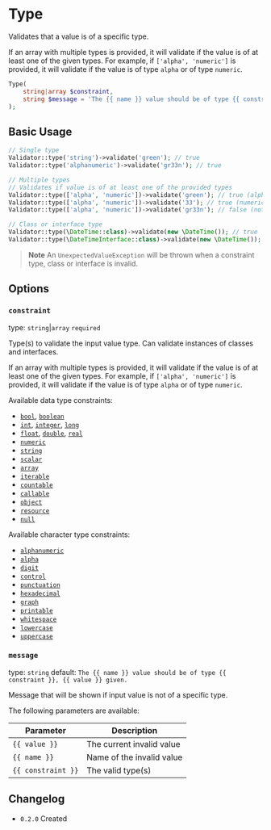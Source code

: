 # Type

Validates that a value is of a specific type.

If an array with multiple types is provided, it will validate if the value is of at least one of the given types.
For example, if `['alpha', 'numeric']` is provided, it will validate if the value is of type `alpha` or of type `numeric`.

```php
Type(
    string|array $constraint,
    string $message = 'The {{ name }} value should be of type {{ constraint }}, {{ value }} given.'
);
```

## Basic Usage

```php
// Single type
Validator::type('string')->validate('green'); // true
Validator::type('alphanumeric')->validate('gr33n'); // true

// Multiple types
// Validates if value is of at least one of the provided types
Validator::type(['alpha', 'numeric'])->validate('green'); // true (alpha)
Validator::type(['alpha', 'numeric'])->validate('33'); // true (numeric)
Validator::type(['alpha', 'numeric'])->validate('gr33n'); // false (not alpha nor numeric)

// Class or interface type
Validator::type(\DateTime::class)->validate(new \DateTime()); // true
Validator::type(\DateTimeInterface::class)->validate(new \DateTime()); // true
```

> **Note**
> An `UnexpectedValueException` will be thrown when a constraint type, class or interface is invalid.

## Options

### `constraint`

type: `string`|`array` `required`

Type(s) to validate the input value type. 
Can validate instances of classes and interfaces.

If an array with multiple types is provided, it will validate if the value is of at least one of the given types.
For example, if `['alpha', 'numeric']` is provided, it will validate if the value is of type `alpha` or of type `numeric`.

Available data type constraints:

- [`bool`](https://www.php.net/manual/en/function.is-bool.php), [`boolean`](https://www.php.net/manual/en/function.is-bool.php)
- [`int`](https://www.php.net/manual/en/function.is-int.php), [`integer`](https://www.php.net/manual/en/function.is-int.php), [`long`](https://www.php.net/manual/en/function.is-int.php)
- [`float`](https://www.php.net/manual/en/function.is-float.php), [`double`](https://www.php.net/manual/en/function.is-float.php), [`real`](https://www.php.net/manual/en/function.is-float.php)
- [`numeric`](https://www.php.net/manual/en/function.is-numeric.php)
- [`string`](https://www.php.net/manual/en/function.is-string.php)
- [`scalar`](https://www.php.net/manual/en/function.is-scalar.php)
- [`array`](https://www.php.net/manual/en/function.is-array.php)
- [`iterable`](https://www.php.net/manual/en/function.is-iterable.php)
- [`countable`](https://www.php.net/manual/en/function.is-countable.php)
- [`callable`](https://www.php.net/manual/en/function.is-callable.php)
- [`object`](https://www.php.net/manual/en/function.is-object.php)
- [`resource`](https://www.php.net/manual/en/function.is-resource.php)
- [`null`](https://www.php.net/manual/en/function.is-null.php)

Available character type constraints:

- [`alphanumeric`](https://www.php.net/manual/en/function.ctype-alnum)
- [`alpha`](https://www.php.net/manual/en/function.ctype-alpha.php)
- [`digit`](https://www.php.net/manual/en/function.ctype-digit.php)
- [`control`](https://www.php.net/manual/en/function.ctype-cntrl.php)
- [`punctuation`](https://www.php.net/manual/en/function.ctype-punct.php)
- [`hexadecimal`](https://www.php.net/manual/en/function.ctype-xdigit.php)
- [`graph`](https://www.php.net/manual/en/function.ctype-graph.php)
- [`printable`](https://www.php.net/manual/en/function.ctype-print.php)
- [`whitespace`](https://www.php.net/manual/en/function.ctype-space.php)
- [`lowercase`](https://www.php.net/manual/en/function.ctype-lower.php)
- [`uppercase`](https://www.php.net/manual/en/function.ctype-upper.php)

### `message`

type: `string` default: `The {{ name }} value should be of type {{ constraint }}, {{ value }} given.`

Message that will be shown if input value is not of a specific type.

The following parameters are available:

| Parameter          | Description               |
|--------------------|---------------------------|
| `{{ value }}`      | The current invalid value |
| `{{ name }}`       | Name of the invalid value |
| `{{ constraint }}` | The valid type(s)         |

## Changelog

- `0.2.0` Created